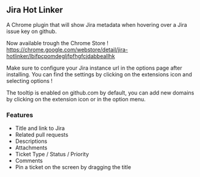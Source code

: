 ## Jira Hot Linker

A Chrome plugin that will show Jira metadata when hovering over a Jira issue key on github.

Now available trough the Chrome Store !  
https://chrome.google.com/webstore/detail/jira-hotlinker/lbifpcpomdegljfpfhgfcjdabbeallhk

Make sure to configure your Jira instance url in the options page after installing. 
You can find the settings by clicking on the extensions icon and selecting options !

The tooltip is enabled on github.com by default, 
you can add new domains by clicking on the extension icon or in the option menu. 

### Features
- Title and link to Jira
- Related pull requests
- Descriptions
- Attachments
- Ticket Type / Status / Priority
- Comments
- Pin a ticket on the screen by dragging the title

